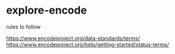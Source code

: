 # explore-encode

rules to follow

https://www.encodeproject.org/data-standards/terms/
https://www.encodeproject.org/help/getting-started/status-terms/
